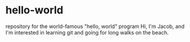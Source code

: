 # hello-world
repository for the world-famous "hello, world" program
Hi, I'm Jacob, and I'm interested in learning git and going for long walks on the beach.

